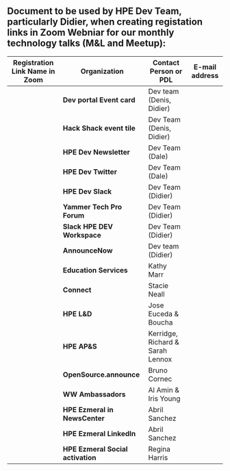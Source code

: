 ## Document to be used by HPE Dev Team, particularly Didier, when creating registation links in Zoom Webniar for our monthly technology talks (M&L and Meetup):

 | Registration Link Name in Zoom     | **Organization**                   | **Contact Person or PDL**   | **E-mail address**  |
 | ---------------------------------- | ---------------------------------- | --------------------------- | ------------------- | 
 |                                    | **Dev portal Event card**          | Dev team (Denis, Didier)    |                     |
 |                                    | **Hack Shack event tile**          | Dev Team (Denis, Didier)    |                     |
 |                                    | **HPE Dev Newsletter**             | Dev Team (Dale)             |                     |
 |                                    | **HPE Dev Twitter**                | Dev Team (Dale)             |                     |
 |                                    | **HPE Dev Slack**                  | Dev Team (Didier)           |                     |
 |                                    | **Yammer Tech Pro Forum**          | Dev Team (Didier)           |                     |
 |                                    | **Slack HPE DEV Workspace**        | Dev Team (Didier)           |                     |
 |                                    | **AnnounceNow**                    | Dev team (Didier)           |                     |
 |                                    | **Education Services**             | Kathy Marr                  |                     |
 |                                    | **Connect**                        | Stacie Neall                |                     |
 |                                    | **HPE L&D**                        | Jose Euceda & Boucha        |                     |
 |                                    | **HPE AP&S**                       | Kerridge, Richard & Sarah Lennox |                |
 |                                    | **OpenSource.announce**            | Bruno Cornec                |                     |
 |                                    | **WW Ambassadors**                 | Al Amin & Iris Young        |                     |
 |                                    | **HPE Ezmeral in NewsCenter**      | Abril Sanchez               |                     |
 |                                    | **HPE Ezmeral LinkedIn**           | Abril Sanchez               |                     |
 |                                    | **HPE Ezmeral Social activation**  | Regina Harris               |                     |
 

